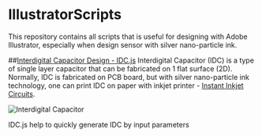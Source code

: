 # IllustratorScripts
This repository contains all scripts that is useful for designing with Adobe Illustrator, especially when design sensor with silver nano-particle ink.

##[Interdigital Capacitor Design - IDC.js](https://github.com/tatung/IllustratorScripts/blob/master/IDC.js)
Interdigital Capacitor (IDC) is a type of single layer capacitor that can be fabricated on 1 flat surface (2D). Normally, IDC is fabricated on PCB board, but with silver nano-particle ink technology, one can print IDC on paper with inkjet printer - [Instant Inkjet Circuits](http://dl.acm.org/citation.cfm?id=2493432.2493486).

![Interdigital Capacitor](https://upload.wikimedia.org/wikipedia/commons/thumb/a/a4/IDT.svg/200px-IDT.svg.png "Interdigital Capacitor")

IDC.js help to quickly generate IDC by input parameters